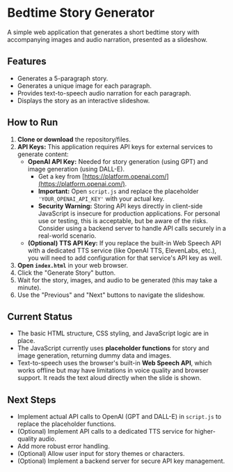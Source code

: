 # Bedtime Story Generator

A simple web application that generates a short bedtime story with accompanying images and audio narration, presented as a slideshow.

## Features

*   Generates a 5-paragraph story.
*   Generates a unique image for each paragraph.
*   Provides text-to-speech audio narration for each paragraph.
*   Displays the story as an interactive slideshow.

## How to Run

1.  **Clone or download** the repository/files.
2.  **API Keys:** This application requires API keys for external services to generate content:
    *   **OpenAI API Key:** Needed for story generation (using GPT) and image generation (using DALL-E).
        *   Get a key from [https://platform.openai.com/](https://platform.openai.com/).
        *   **Important:** Open `script.js` and replace the placeholder `'YOUR_OPENAI_API_KEY'` with your actual key.
        *   **Security Warning:** Storing API keys directly in client-side JavaScript is insecure for production applications. For personal use or testing, this is acceptable, but be aware of the risks. Consider using a backend server to handle API calls securely in a real-world scenario.
    *   **(Optional) TTS API Key:** If you replace the built-in Web Speech API with a dedicated TTS service (like OpenAI TTS, ElevenLabs, etc.), you will need to add configuration for that service's API key as well.
3.  **Open `index.html`** in your web browser.
4.  Click the "Generate Story" button.
5.  Wait for the story, images, and audio to be generated (this may take a minute).
6.  Use the "Previous" and "Next" buttons to navigate the slideshow.

## Current Status

*   The basic HTML structure, CSS styling, and JavaScript logic are in place.
*   The JavaScript currently uses **placeholder functions** for story and image generation, returning dummy data and images.
*   Text-to-speech uses the browser's built-in **Web Speech API**, which works offline but may have limitations in voice quality and browser support. It reads the text aloud directly when the slide is shown.

## Next Steps

*   Implement actual API calls to OpenAI (GPT and DALL-E) in `script.js` to replace the placeholder functions.
*   (Optional) Implement API calls to a dedicated TTS service for higher-quality audio.
*   Add more robust error handling.
*   (Optional) Allow user input for story themes or characters.
*   (Optional) Implement a backend server for secure API key management.
